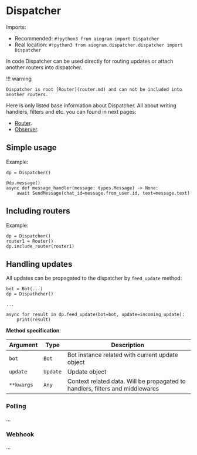 # Dispatcher
Imports:

- Recommended: `#!python3 from aiogram import Dispatcher`
- Real location: `#!python3 from aiogram.dispatcher.dispatcher import Dispatcher`

In code Dispatcher can be used directly for routing updates or attach another routers into dispatcher.

!!! warning

    Dispatcher is root [Router](router.md) and can not be included into another routers.


Here is only listed base information about Dispatcher. All about writing handlers, filters and etc. you can found in next pages:

- [Router](router.md).
- [Observer](observer.md).

## Simple usage
Example:
```python3
dp = Dispatcher()

@dp.message()
async def message_handler(message: types.Message) -> None:
    await SendMessage(chat_id=message.from_user.id, text=message.text)
```


## Including routers
Example:
```python3
dp = Dispatcher()
router1 = Router()
dp.include_router(router1)
```


## Handling updates
All updates can be propagated to the dispatcher by `feed_update` method:

```python3
bot = Bot(...)
dp = Dispathcher()

...

async for result in dp.feed_update(bot=bot, update=incoming_update):
    print(result)
```

**Method specification**:

| Argument | Type | Description |
| --- | --- | --- |
| `bot` | `Bot` | Bot instance related with current update object |
| `update` | `Update` | Update object |
| `**kwargs` | `Any` | Context related data. Will be propagated to handlers, filters and middlewares  |

### Polling
...

### Webhook
...
